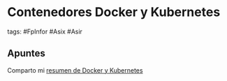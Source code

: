 # Contenedores Docker y Kubernetes

tags: #FpInfor #Asix #Asir

## Apuntes

Comparto mi [resumen de Docker y Kubernetes](Docker%20-%20apuntes.md)
